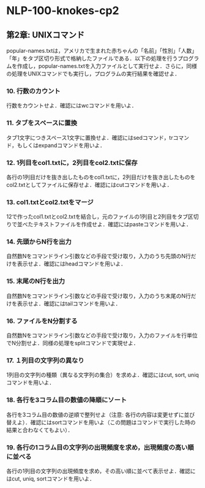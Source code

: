 # NLP-100-knokes-cp2


## 第2章: UNIXコマンド
popular-names.txtは，アメリカで生まれた赤ちゃんの「名前」「性別」「人数」「年」をタブ区切り形式で格納したファイルである．以下の処理を行うプログラムを作成し，popular-names.txtを入力ファイルとして実行せよ．さらに，同様の処理をUNIXコマンドでも実行し，プログラムの実行結果を確認せよ．
### 10. 行数のカウント
行数をカウントせよ．確認にはwcコマンドを用いよ．
### 11. タブをスペースに置換
タブ1文字につきスペース1文字に置換せよ．確認にはsedコマンド，trコマンド，もしくはexpandコマンドを用いよ．
### 12. 1列目をcol1.txtに，2列目をcol2.txtに保存
各行の1列目だけを抜き出したものをcol1.txtに，2列目だけを抜き出したものをcol2.txtとしてファイルに保存せよ．確認にはcutコマンドを用いよ．
### 13. col1.txtとcol2.txtをマージ
12で作ったcol1.txtとcol2.txtを結合し，元のファイルの1列目と2列目をタブ区切りで並べたテキストファイルを作成せよ．確認にはpasteコマンドを用いよ．
### 14. 先頭からN行を出力
自然数Nをコマンドライン引数などの手段で受け取り，入力のうち先頭のN行だけを表示せよ．確認にはheadコマンドを用いよ．
### 15. 末尾のN行を出力
自然数Nをコマンドライン引数などの手段で受け取り，入力のうち末尾のN行だけを表示せよ．確認にはtailコマンドを用いよ．
### 16. ファイルをN分割する
自然数Nをコマンドライン引数などの手段で受け取り，入力のファイルを行単位でN分割せよ．同様の処理をsplitコマンドで実現せよ．
### 17. １列目の文字列の異なり
1列目の文字列の種類（異なる文字列の集合）を求めよ．確認にはcut, sort, uniqコマンドを用いよ．
### 18. 各行を3コラム目の数値の降順にソート
各行を3コラム目の数値の逆順で整列せよ（注意: 各行の内容は変更せずに並び替えよ）．確認にはsortコマンドを用いよ（この問題はコマンドで実行した時の結果と合わなくてもよい）．
### 19. 各行の1コラム目の文字列の出現頻度を求め，出現頻度の高い順に並べる
各行の1列目の文字列の出現頻度を求め，その高い順に並べて表示せよ．確認にはcut, uniq, sortコマンドを用いよ．

